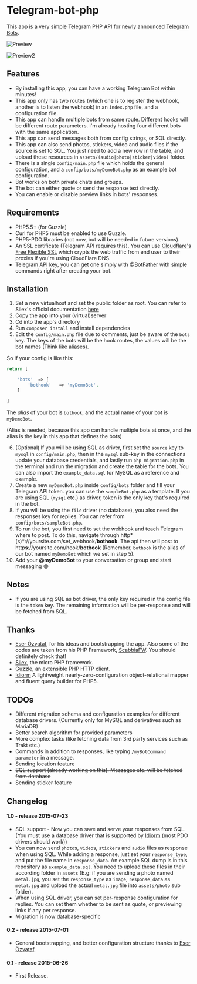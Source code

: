 # Telegram-bot-php

This app is a very simple Telegram PHP API for newly announced [Telegram Bots](https://telegram.org/blog/bot-revolution).

![Preview](https://i.imgur.com/juqrIZG.png)

![Preview2](https://i.imgur.com/RWo617C.png)

Features
---------

* By installing this app, you can have a working Telegram Bot within minutes!
* This app only has two routes (which one is to register the webhook, another is to listen the webhook) in an `index.php` file, and a configuration file.
* This app can handle multiple bots from same route. Different hooks will be different route parameters. I'm already hosting four different bots with the same application.
* This app can send messages both from config strings, or SQL directly.
* This app can also send photos, stickers, video and audio files if the source is set to SQL. You just need to add a new row in the table, and upload these resources in `assets/(audio|photo|sticker|video)` folder.
* There is a single `config/main.php` file which holds the general configuration, and a `config/bots/myDemoBot.php` as an example bot configuration.
* Bot works on both private chats and groups.
* The bot can either quote or send the response text directly.
* You can enable or disable preview links in bots' responses.

Requirements
---------

* PHP5.5+ (for Guzzle)
* Curl for PHP5 must be enabled to use Guzzle.
* PHP5-PDO libraries (not now, but will be needed in future versions).
* An SSL certificate (Telegram API requires this). You can use [Cloudflare's Free Flexible SSL](https://www.cloudflare.com/ssl) which crypts the web traffic from end user to their proxies if you're using CloudFlare DNS.
* Telegram API key, you can get one simply with [@BotFather](https://core.telegram.org/bots#botfather) with simple commands right after creating your bot.

Installation
---------
1. Set a new virtualhost and set the public folder as root. You can refer to Silex's official documentation [here](http://silex.sensiolabs.org/doc/web_servers.html)
2. Copy the app into your (virtual)server
3. Cd into the app's directory
4. Run `composer install` and install dependencies
5. Edit the `config/main.php` file due to comments, just be aware of the `bots` key. The keys of the bots will be the hook routes, the values will be the bot names (Think like aliases).

So if your config is like this:

```php
return [

	'bots'	=> [
		'bothook'	=> 'myDemoBot',
	]

]
```

The *alias* of your bot is `bothook`, and the actual name of your bot is `myDemoBot`.

(Alias is needed, because this app can handle multiple bots at once, and the alias is the key in this app that defines the bots)

6. (Optional) If you will be using SQL as driver, first set the `source` key to `mysql` in `config/main.php`, then in the `mysql` sub-key in the connections update your database credentials, and lastly run `php migration.php` in the terminal and run the migration and create the table for the bots. You can also import the `example_data.sql` for MySQL as a reference and example.
7. Create a new `myDemoBot.php` inside `config/bots` folder and fill your Telegram API token. you can use the `sampleBot.php` as a template. If you are using SQL (`mysql` etc.) as driver, token is the only key that's required in the bot.
8. If you will be using the `file` driver (no database), you also need the responses key for replies. You can refer from `config/bots/sampleBot.php`.
9. To run the bot, you first need to set the webhook and teach Telegram where to post. To do this, navigate through http*(s)*://yoursite.com/set_webhook/**bothook**. The api then will post to http**s**://yoursite.com/hook/**bothook** (Remember, `bothook` is the alias of our bot named `myDemoBot` which we set in step 5).
9. Add your **@myDemoBot** to your conversation or group and start messaging :smile:

Notes
---------

* If you are using SQL as bot driver, the only key required in the config file is the `token` key. The remaining information will be per-response and will be fetched from SQL.


Thanks
---------

* [Eser Özvataf](http://eser.ozvataf.com), for his ideas and bootstrapping the app. Also some of the codes are taken from his PHP Framework, [ScabbiaFW](https://github.com/scabbiafw/scabbia2-fw). You should definitely check that!
* [Silex](http://silex.sensiolabs.org/), the micro PHP framework.
* [Guzzle](http://guzzlephp.org/), an extensible PHP HTTP client.
* [Idiorm](http://j4mie.github.io/idiormandparis/) A lightweight nearly-zero-configuration object-relational mapper and fluent query builder for PHP5.

TODOs
---------
* Different migration schema and configuration examples for different database drivers. (Currently only for MySQL and derivatives such as MariaDB)
* Better search algorithm for provided parameters
* More complex tasks (like fetching data from 3rd party services such as Trakt etc.)
* Commands in addition to responses, like typing `/myBotCommand parameter` in a message.
* Sending location feature
* ~~SQL support (already working on this). Messages etc. will be fetched from database~~
* ~~Sending sticker feature~~

Changelog
---------

#### 1.0 - release 2015-07-23
* SQL support - Now you can save and serve your responses from SQL. (You must use a database driver that is supported by [Idiorm](http://j4mie.github.io/idiormandparis/) (most PDO drivers should work))
* You can now send `photo`s, `video`s, `sticker`s and `audio` files as response when using SQL. While adding a response, just set your `response_type`, and put the file name in `response_data`. An example SQL dump is in this repository as `example_data.sql`. You need to upload these files in their according folder in `assets` (E.g: if you are sending a photo named `metal.jpg`, you set the `response_type` as `image`, `response_data` as `metal.jpg` and upload the actual `metal.jpg` file into `assets/photo` sub folder).
* When using SQL driver, you can set per-response configuration for replies. You can set them whether to be sent as quote, or previewing links if any per response.
* Migration is now database-specific

#### 0.2 - release 2015-07-01
* General bootstrapping, and better configuration structure thanks to [Eser Özvataf](http://eser.ozvataf.com).

#### 0.1 - release 2015-06-26
* First Release.